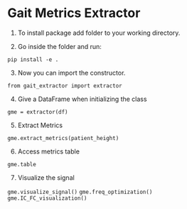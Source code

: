 # Gait Metrics Extractor

1. To install package add folder to your working directory.

2. Go inside the folder and run:

`pip install -e .`

3. Now you can import the constructor.

`from gait_extractor import extractor`

4. Give a DataFrame when initializing the class

`gme = extractor(df)`

5. Extract Metrics

`gme.extract_metrics(patient_height)`

6. Access metrics table

`gme.table`

7. Visualize the signal

`gme.visualize_signal()`
`gme.freq_optimization()`
`gme.IC_FC_visualization()`